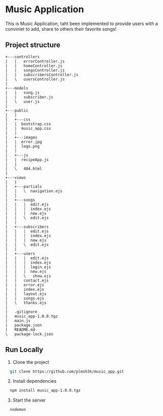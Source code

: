 # Music Application
This is Music Application, taht been implemented to provide users with a conviniet to add, share to others their favorite songs!
## Project structure
```
+---controllers
|   |   errorController.js
|   |   homeController.js
|   |   songsController.js
|   |   subscribersController.js
|   \   usersController.js
|   
+---models
|   |   song.js
|   |   subscriber.js
|   \   user.js
|   
+---public
|   |
|   +---css
|   |  bootstrap.css
|   |  music_app.css
|   |
|   +---images
|   |  error.jpg
|   |  logo.png
|   |
|   +---js
|   |  recipeApp.js
|   |
|   \   404.html
|   
+---views
|   |
|   +---partials
|   |   \  navigation.ejs
|   |  
|   +---songs
|   |   |  edit.ejs
|   |   |  index.ejs
|   |   |  new.ejs
|   |   \  edit.ejs
|   |
|   +---subscribers
|   |   |  edit.ejs
|   |   |  index.ejs
|   |   |  new.ejs
|   |   \  edit.ejs
|   |
|   +---users
|   |   |  edit.ejs
|   |   |  index.ejs
|   |   |  login.ejs
|   |   |  new.ejs
|   |   \   show.ejs
|   |   contact.ejs
|   |   error.ejs
|   |   index.ejs
|   |   layout.ejs
|   |   songs.ejs
|   \   thanks.ejs
|
|   .gitignore
|   music_app-1.0.0.tgz
|   main.js
|   package.json
|   README.md
\   package-lock.json
```
## Run Locally

1. Clone the project

```bash
  git clone https://github.com/plmsh3k/music_app.git
```

2. Install dependencies

```bash
  npm install music_app-1.0.0.tgz
```

3. Start the server

```bash
  nodemon
```
